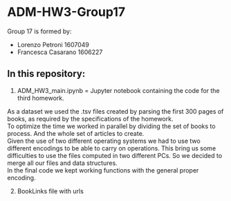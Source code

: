 # ADM-HW3-Group17

Group 17 is formed by:

- Lorenzo Petroni 1607049
- Francesca Casarano 1606227

## In this repository:

1. ADM_HW3_main.ipynb = Jupyter notebook containing the code for the third homework.

  As a dataset we used the .tsv files created by parsing the first 300 pages of books, as required by the specifications of the homework.  <br>
  To optimize the time we worked in parallel by dividing the set of books to process. And the whole set of articles to create.  <br>
  Given the use of two different operating systems we had to use two different encodings to be able to carry on operations. This bring us some difficulties to use the files      computed in two different PCs. So we decided to merge all our files and data structures.  <br>
  In the final code we kept working functions with the general proper encoding.  <br>

2. BookLinks file with urls 

